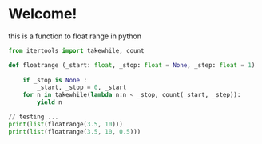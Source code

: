 # Welcome!

this is a function to float range in python

```python runnable
from itertools import takewhile, count

def floatrange (_start: float, _stop: float = None, _step: float = 1) :
    
    if _stop is None :
        _start, _stop = 0, _start
    for n in takewhile(lambda n:n < _stop, count(_start, _step)):
        yield n

// testing ...
print(list(floatrange(3.5, 10)))
print(list(floatrange(3.5, 10, 0.5)))
```